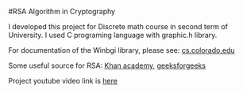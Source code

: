  #RSA Algorithm in Cryptography

I developed this project for Discrete math course in second term of University. I used C programing language with graphic.h library. 


For documentation of the Winbgi library, please see:
[cs.colorado.edu](www.cs.colorado.edu/~main/cs1300/doc/bgi/bgi.html)

Some useful source for RSA:
[Khan academy](https://www.khanacademy.org/computing/computer-science/cryptography/modern-crypt/v/intro-to-rsa-encryption), 
[geeksforgeeks](https://www.geeksforgeeks.org/rsa-algorithm-cryptography/)

Project youtube video link is [here](https://www.youtube.com/watch?v=LaShk39_D3I)



